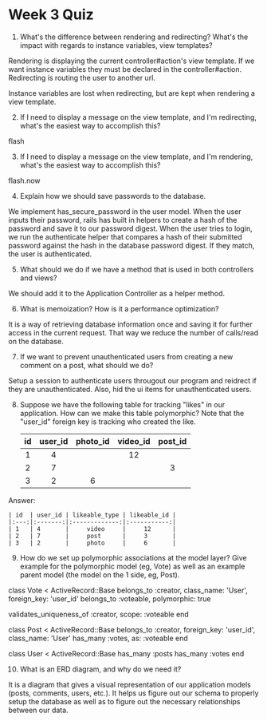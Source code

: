 # Week 3 Quiz
1. What's the difference between rendering and redirecting? What's the impact with regards to instance variables, view templates?

Rendering is displaying the current controller#action's view template. If we want
 instance variables they must be declared in the controller#action.
Redirecting is routing the user to another url.

Instance variables are lost when redirecting, but are kept when rendering a view template.

2. If I need to display a message on the view template, and I'm redirecting, what's the easiest way to accomplish this?

flash

3. If I need to display a message on the view template, and I'm rendering, what's the easiest way to accomplish this?

flash.now

4. Explain how we should save passwords to the database.

We implement has_secure_password in the user model. When the user inputs their
password, rails has built in helpers to create a hash of the password and save
it to our password digest. When the user tries to login, we run the authenticate
 helper that compares a hash of their submitted password against the hash in the
 database password digest. If they match, the user is authenticated.

5. What should we do if we have a method that is used in both controllers and views?

We should add it to the Application Controller as a helper method.

6. What is memoization? How is it a performance optimization?

It is a way of retrieving database information once and saving it for further 
access in the current request. That way we reduce the number of calls/read on
the database. 

7. If we want to prevent unauthenticated users from creating a new comment on a post, what should we do?

Setup a session to authenticate users througout our program and reidrect if they 
 are unauthenticated. Also, hid the ui items for unauthenticated users.

8. Suppose we have the following table for tracking "likes" in our application. How can we make this table polymorphic? Note that the "user_id" foreign key is tracking who created the like.

    | id  | user_id | photo_id | video_id | post_id |
    |:---:|:-------:|:--------:|:--------:|:-------:|
    | 1   | 4       |          | 12       |         |
    | 2   | 7       |          |          | 3       |
    | 3   | 2       | 6        |          |         |


Answer:

    | id  | user_id | likeable_type | likeable_id | 
    |:---:|:-------:|:-------------:|:-----------:|
    | 1   | 4       |     video     |     12      |
    | 2   | 7       |     post      |     3       |
    | 3   | 2       |     photo     |     6       |


9. How do we set up polymorphic associations at the model layer? Give example for the polymorphic model (eg, Vote) as well as an example parent model (the model on the 1 side, eg, Post).

class Vote < ActiveRecord::Base
  belongs_to  :creator, class_name: 'User', foreign_key: 'user_id'
  belongs_to  :voteable, polymorphic: true

  validates_uniqueness_of :creator, scope: :voteable
end

class Post < ActiveRecord::Base
  belongs_to  :creator, foreign_key: 'user_id', class_name: 'User'
  has_many    :votes, as: :voteable
end

class User < ActiveRecord::Base
  has_many  :posts
  has_many  :votes
end

10. What is an ERD diagram, and why do we need it?

It is a diagram that gives a visual representation of our application models 
(posts, comments, users, etc.). It helps us figure out our schema to properly 
setup the database as well as to figure out the necessary relationships between 
our data.